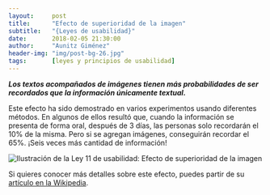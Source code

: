 ```yaml
---
layout:     post
title:      "Efecto de superioridad de la imagen"
subtitle:   "{Leyes de usabilidad}"
date:       2018-02-05 21:30:00
author:     "Aunitz Giménez"
header-img: "img/post-bg-26.jpg"
tags:       [leyes y principios de usabilidad]
---
```


<p><em><strong>Los textos acompañados de imágenes tienen más probabilidades de ser recordados que la información únicamente textual.</strong></em></p>

<p>Este efecto ha sido demostrado en varios experimentos usando diferentes métodos. En algunos de ellos resultó que, cuando la información se presenta de forma oral, después de 3 días, las personas solo recordarán el 10% de la misma. Pero si se agregan imágenes, conseguirán recordar el 65%. ¡Seis veces más cantidad de información!

<p><img src="{{ site.baseurl }}/img/ley-11-efecto-superioridad-imagen.png" loading="lazy" alt="Ilustración de la Ley 11 de usabilidad: Efecto de superioridad de la imagen"></p>

<p>Si quieres conocer más detalles sobre este efecto, puedes partir de su <a href="https://en.wikipedia.org/wiki/Picture_superiority_effect" target="_blank" rel="noopener noreferrer">artículo en la Wikipedia</a>.</p>